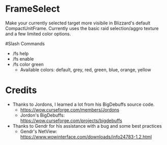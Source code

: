 # FrameSelect
Make your currently selected target more visibile in Blizzard's default CompactUnitFrame.
Currently uses the basic raid selection/aggro texture and a few limited color options.

#Slash Commands
* /fs help
* /fs enable
* /fs color green
  * Available colors: default, grey, red, green, blue, orange, yellow

# Credits
* Thanks to Jordons, I learned a lot from his BigDebuffs source code.
  * https://wow.curseforge.com/members/Jordons
  * Jordon's BigDebuffs: https://wow.curseforge.com/projects/bigdebuffs
* Thanks to Gendr for his assistance with a bug and some best practices
  * Gendr's NetView: https://www.wowinterface.com/downloads/info24783-1.2.html
